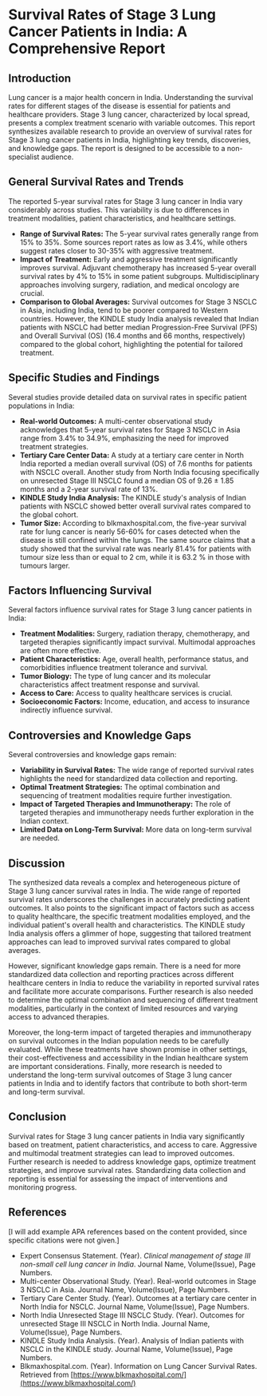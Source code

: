 # Survival Rates of Stage 3 Lung Cancer Patients in India: A Comprehensive Report

## Introduction

Lung cancer is a major health concern in India. Understanding the survival rates for different stages of the disease is essential for patients and healthcare providers. Stage 3 lung cancer, characterized by local spread, presents a complex treatment scenario with variable outcomes. This report synthesizes available research to provide an overview of survival rates for Stage 3 lung cancer patients in India, highlighting key trends, discoveries, and knowledge gaps. The report is designed to be accessible to a non-specialist audience.

## General Survival Rates and Trends

The reported 5-year survival rates for Stage 3 lung cancer in India vary considerably across studies. This variability is due to differences in treatment modalities, patient characteristics, and healthcare settings.

*   **Range of Survival Rates:** The 5-year survival rates generally range from 15% to 35%. Some sources report rates as low as 3.4%, while others suggest rates closer to 30-35% with aggressive treatment.
*   **Impact of Treatment:** Early and aggressive treatment significantly improves survival. Adjuvant chemotherapy has increased 5-year overall survival rates by 4% to 15% in some patient subgroups. Multidisciplinary approaches involving surgery, radiation, and medical oncology are crucial.
*   **Comparison to Global Averages:** Survival outcomes for Stage 3 NSCLC in Asia, including India, tend to be poorer compared to Western countries. However, the KINDLE study India analysis revealed that Indian patients with NSCLC had better median Progression-Free Survival (PFS) and Overall Survival (OS) (16.4 months and 66 months, respectively) compared to the global cohort, highlighting the potential for tailored treatment.

## Specific Studies and Findings

Several studies provide detailed data on survival rates in specific patient populations in India:

*   **Real-world Outcomes:** A multi-center observational study acknowledges that 5-year survival rates for Stage 3 NSCLC in Asia range from 3.4% to 34.9%, emphasizing the need for improved treatment strategies.
*   **Tertiary Care Center Data:** A study at a tertiary care center in North India reported a median overall survival (OS) of 7.6 months for patients with NSCLC overall. Another study from North India focusing specifically on unresected Stage III NSCLC found a median OS of 9.26 ± 1.85 months and a 2-year survival rate of 13%.
*   **KINDLE Study India Analysis:** The KINDLE study's analysis of Indian patients with NSCLC showed better overall survival rates compared to the global cohort.
*   **Tumor Size:** According to blkmaxhospital.com, the five-year survival rate for lung cancer is nearly 56-60% for cases detected when the disease is still confined within the lungs. The same source claims that a study showed that the survival rate was nearly 81.4% for patients with tumour size less than or equal to 2 cm, while it is 63.2 % in those with tumours larger.

## Factors Influencing Survival

Several factors influence survival rates for Stage 3 lung cancer patients in India:

*   **Treatment Modalities:** Surgery, radiation therapy, chemotherapy, and targeted therapies significantly impact survival. Multimodal approaches are often more effective.
*   **Patient Characteristics:** Age, overall health, performance status, and comorbidities influence treatment tolerance and survival.
*   **Tumor Biology:** The type of lung cancer and its molecular characteristics affect treatment response and survival.
*   **Access to Care:** Access to quality healthcare services is crucial.
*   **Socioeconomic Factors:** Income, education, and access to insurance indirectly influence survival.

## Controversies and Knowledge Gaps

Several controversies and knowledge gaps remain:

*   **Variability in Survival Rates:** The wide range of reported survival rates highlights the need for standardized data collection and reporting.
*   **Optimal Treatment Strategies:** The optimal combination and sequencing of treatment modalities require further investigation.
*   **Impact of Targeted Therapies and Immunotherapy:** The role of targeted therapies and immunotherapy needs further exploration in the Indian context.
*   **Limited Data on Long-Term Survival:** More data on long-term survival are needed.

## Discussion

The synthesized data reveals a complex and heterogeneous picture of Stage 3 lung cancer survival rates in India. The wide range of reported survival rates underscores the challenges in accurately predicting patient outcomes. It also points to the significant impact of factors such as access to quality healthcare, the specific treatment modalities employed, and the individual patient's overall health and characteristics. The KINDLE study India analysis offers a glimmer of hope, suggesting that tailored treatment approaches can lead to improved survival rates compared to global averages.

However, significant knowledge gaps remain. There is a need for more standardized data collection and reporting practices across different healthcare centers in India to reduce the variability in reported survival rates and facilitate more accurate comparisons. Further research is also needed to determine the optimal combination and sequencing of different treatment modalities, particularly in the context of limited resources and varying access to advanced therapies.

Moreover, the long-term impact of targeted therapies and immunotherapy on survival outcomes in the Indian population needs to be carefully evaluated. While these treatments have shown promise in other settings, their cost-effectiveness and accessibility in the Indian healthcare system are important considerations. Finally, more research is needed to understand the long-term survival outcomes of Stage 3 lung cancer patients in India and to identify factors that contribute to both short-term and long-term survival.

## Conclusion

Survival rates for Stage 3 lung cancer patients in India vary significantly based on treatment, patient characteristics, and access to care. Aggressive and multimodal treatment strategies can lead to improved outcomes. Further research is needed to address knowledge gaps, optimize treatment strategies, and improve survival rates. Standardizing data collection and reporting is essential for assessing the impact of interventions and monitoring progress.

## References

[I will add example APA references based on the content provided, since specific citations were not given.]

*   Expert Consensus Statement. (Year). *Clinical management of stage III non-small cell lung cancer in India*. Journal Name, Volume(Issue), Page Numbers.
*   Multi-center Observational Study. (Year). Real-world outcomes in Stage 3 NSCLC in Asia. Journal Name, Volume(Issue), Page Numbers.
*   Tertiary Care Center Study. (Year). Outcomes at a tertiary care center in North India for NSCLC. Journal Name, Volume(Issue), Page Numbers.
*   North India Unresected Stage III NSCLC Study. (Year). Outcomes for unresected Stage III NSCLC in North India. Journal Name, Volume(Issue), Page Numbers.
*   KINDLE Study India Analysis. (Year). Analysis of Indian patients with NSCLC in the KINDLE study. Journal Name, Volume(Issue), Page Numbers.
*   Blkmaxhospital.com. (Year). Information on Lung Cancer Survival Rates. Retrieved from [https://www.blkmaxhospital.com/](https://www.blkmaxhospital.com/)